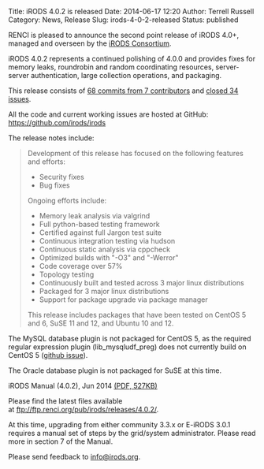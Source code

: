 Title: iRODS 4.0.2 is released
Date: 2014-06-17 12:20
Author: Terrell Russell
Category: News, Release
Slug: irods-4-0-2-released
Status: published

RENCI is pleased to announce the second point release of iRODS 4.0+,
managed and overseen by the [iRODS
Consortium](http://irods-consortium.org/).

iRODS 4.0.2 represents a continued polishing of 4.0.0 and provides fixes
for memory leaks, roundrobin and random coordinating resources,
server-server authentication, large collection operations, and
packaging.

This release consists of [68 commits from 7
contributors](https://github.com/irods/irods/compare/4.0.1...4.0.2) and
[closed 34
issues](https://github.com/irods/irods/issues?milestone=9&state=closed).

All the code and current working issues are hosted at GitHub:
<https://github.com/irods/irods>

The release notes include:

> Development of this release has focused on the following features and
> efforts:
>
> -   Security fixes
> -   Bug fixes
>
> Ongoing efforts include:
>
> -   Memory leak analysis via valgrind
> -   Full python-based testing framework
> -   Certified against full Jargon test suite
> -   Continuous integration testing via hudson
> -   Continuous static analysis via cppcheck
> -   Optimized builds with "-O3" and "-Werror"
> -   Code coverage over 57%
> -   Topology testing
> -   Continuously built and tested across 3 major linux distributions
> -   Packaged for 3 major linux distributions
> -   Support for package upgrade via package manager
>
> This release includes packages that have been tested on CentOS 5 and
> 6, SuSE 11 and 12, and Ubuntu 10 and 12.

The MySQL database plugin is not packaged for CentOS 5, as the required
regular expression plugin (lib\_mysqludf\_preg) does not currently build
on CentOS 5 ([github
issue](https://github.com/mysqludf/lib_mysqludf_preg/issues/13)).

The Oracle database plugin is not packaged for SuSE at this time.

iRODS Manual (4.0.2), Jun 2014 [(PDF,
527KB)]({filename}/uploads/2014/06/irods-manual-4.0.2.pdf)

Please find the latest files available
at <ftp://ftp.renci.org/pub/irods/releases/4.0.2/>.

At this time, upgrading from either community 3.3.x or E-iRODS 3.0.1
requires a manual set of steps by the grid/system administrator. Please
read more in section 7 of the Manual.

Please send feedback to <info@irods.org>.
